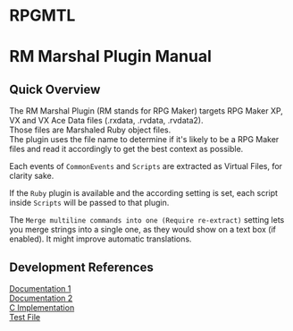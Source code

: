 # RPGMTL  
  
# RM Marshal Plugin Manual  
  
## Quick Overview  
  
The RM Marshal Plugin (RM stands for RPG Maker) targets RPG Maker XP, VX and VX Ace Data files (.rxdata, .rvdata, .rvdata2).  
Those files are Marshaled Ruby object files.  
The plugin uses the file name to determine if it's likely to be a RPG Maker files and read it accordingly to get the best context as possible.  
  
Each events of `CommonEvents` and `Scripts` are extracted as Virtual Files, for clarity sake.  
  
If the `Ruby` plugin is available and the according setting is set, each script inside `Scripts` will be passed to that plugin.  
  
The `Merge multiline commands into one (Require re-extract)` setting lets you merge strings into a single one, as they would show on a text box (if enabled). It might improve automatic translations.
  
## Development References  
   
[Documentation 1](https://docs.ruby-lang.org/en/2.6.0/marshal_rdoc.html)  
[Documentation 2](https://ruby-doc.org/core-2.6.8/Marshal.html)  
[C Implementation](https://ruby-doc.org/core-2.6.8/Marshal.html)  
[Test File](https://rubygems.org/latest_specs.4.8.gz)  